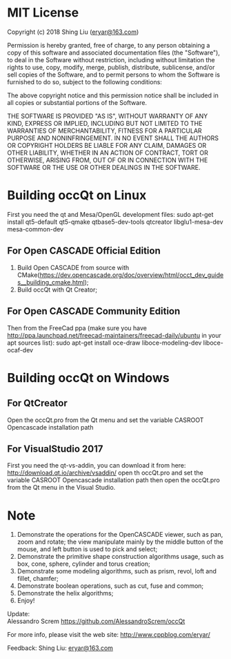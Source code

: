 MIT License
===========

Copyright (c) 2018 Shing Liu (eryar@163.com)

Permission is hereby granted, free of charge, to any person obtaining a copy
of this software and associated documentation files (the "Software"), to deal
in the Software without restriction, including without limitation the rights
to use, copy, modify, merge, publish, distribute, sublicense, and/or sell
copies of the Software, and to permit persons to whom the Software is
furnished to do so, subject to the following conditions:

The above copyright notice and this permission notice shall be included in all
copies or substantial portions of the Software.

THE SOFTWARE IS PROVIDED "AS IS", WITHOUT WARRANTY OF ANY KIND, EXPRESS OR
IMPLIED, INCLUDING BUT NOT LIMITED TO THE WARRANTIES OF MERCHANTABILITY,
FITNESS FOR A PARTICULAR PURPOSE AND NONINFRINGEMENT. IN NO EVENT SHALL THE
AUTHORS OR COPYRIGHT HOLDERS BE LIABLE FOR ANY CLAIM, DAMAGES OR OTHER
LIABILITY, WHETHER IN AN ACTION OF CONTRACT, TORT OR OTHERWISE, ARISING FROM,
OUT OF OR IN CONNECTION WITH THE SOFTWARE OR THE USE OR OTHER DEALINGS IN THE
SOFTWARE.

Building occQt on Linux
=======================
First you need the qt and Mesa/OpenGL development files:
sudo apt-get install qt5-default qt5-qmake qtbase5-dev-tools qtcreator  libglu1-mesa-dev mesa-common-dev

For Open CASCADE Official Edition
---------------------------------
1. Build Open CASCADE from source with CMake(https://dev.opencascade.org/doc/overview/html/occt_dev_guides__building_cmake.html);
2. Build occQt with Qt Creator;


For Open CASCADE Community Edition
----------------------------------
Then from the FreeCad ppa (make sure you have http://ppa.launchpad.net/freecad-maintainers/freecad-daily/ubuntu in your apt sources list):
sudo apt-get install oce-draw liboce-modeling-dev liboce-ocaf-dev 

Building occQt on Windows
=========================

For QtCreator
-------------------------------
Open the occQt.pro from the Qt menu and set 
the  variable CASROOT  Opencascade installation path

For VisualStudio 2017
-------------------------------
First you need the qt-vs-addin, you can download it from here: http://download.qt.io/archive/vsaddin/
open th occQt.pro and set the  variable CASROOT  Opencascade installation path
then open the occQt.pro from the Qt menu in the Visual Studio.

Note
====
1. Demonstrate the operations for the OpenCASCADE viewer, such as pan, zoom and rotate;
   the view manipulate mainly by the middle button of the mouse, and left button is used
   to pick and select;
2. Demonstrate the primitive shape construction algorithms usage, such as box, cone, 
   sphere, cylinder and torus creation;
3. Demonstrate some modeling algorithms, such as prism, revol, loft and fillet, chamfer;
4. Demonstrate boolean operations, such as cut, fuse and common;
5. Demonstrate the helix algorithms;
6. Enjoy!

Update:  
Alessandro Screm
https://github.com/AlessandroScrem/occQt

For more info, please visit the web site:
http://www.cppblog.com/eryar/

Feedback:
Shing Liu: eryar@163.com
